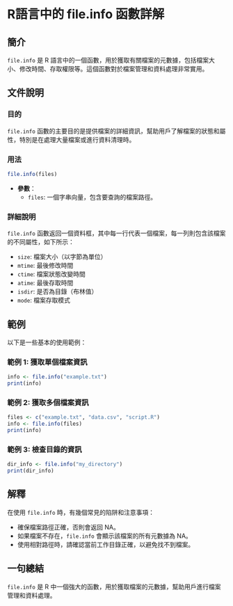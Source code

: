 <!--
Meta Description: # R語言中的 file.info 函數詳解 ## 簡介 `file.info` 是 R 語言中的一個函數，用於獲取有關檔案的元數據，包括檔案大小、修改時間、存取權限等。這個函數對於檔案管理和資料處理非常實用。 ## 文件說明 ### 目的 `file.info` 函數的主要目的是提供檔案的詳細資訊...
Meta Keywords: info, file, files, print, example
-->

# R語言中的 file.info 函數詳解

## 簡介
`file.info` 是 R 語言中的一個函數，用於獲取有關檔案的元數據，包括檔案大小、修改時間、存取權限等。這個函數對於檔案管理和資料處理非常實用。

## 文件說明
### 目的
`file.info` 函數的主要目的是提供檔案的詳細資訊，幫助用戶了解檔案的狀態和屬性，特別是在處理大量檔案或進行資料清理時。

### 用法
```R
file.info(files)
```
- **參數**：
  - `files`: 一個字串向量，包含要查詢的檔案路徑。

### 詳細說明
`file.info` 函數返回一個資料框，其中每一行代表一個檔案，每一列則包含該檔案的不同屬性，如下所示：
- `size`: 檔案大小（以字節為單位）
- `mtime`: 最後修改時間
- `ctime`: 檔案狀態改變時間
- `atime`: 最後存取時間
- `isdir`: 是否為目錄（布林值）
- `mode`: 檔案存取模式

## 範例
以下是一些基本的使用範例：

### 範例 1: 獲取單個檔案資訊
```R
info <- file.info("example.txt")
print(info)
```

### 範例 2: 獲取多個檔案資訊
```R
files <- c("example.txt", "data.csv", "script.R")
info <- file.info(files)
print(info)
```

### 範例 3: 檢查目錄的資訊
```R
dir_info <- file.info("my_directory")
print(dir_info)
```

## 解釋
在使用 `file.info` 時，有幾個常見的陷阱和注意事項：
- 確保檔案路徑正確，否則會返回 NA。
- 如果檔案不存在，`file.info` 會顯示該檔案的所有元數據為 NA。
- 使用相對路徑時，請確認當前工作目錄正確，以避免找不到檔案。

## 一句總結
`file.info` 是 R 中一個強大的函數，用於獲取檔案的元數據，幫助用戶進行檔案管理和資料處理。